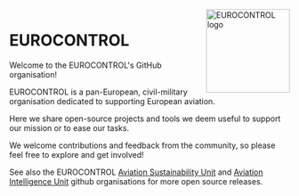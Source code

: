 <img align="right" width="150" src="https://ansperformance.eu/images/EUROCONTROL-logo-standard-rgb.png" alt="EUROCONTROL logo" />

# EUROCONTROL

Welcome to the EUROCONTROL's GitHub organisation!

EUROCONTROL is a pan-European, civil-military organisation dedicated to supporting European aviation.

Here we share open-source projects and tools we deem useful to support our mission or to ease our tasks.

We welcome contributions and feedback from the community, so please feel free to explore and get involved!

See also the EUROCONTROL [Aviation Sustainability Unit](https://github.com/eurocontrol-asu) and [Aviation Intelligence Unit](https://github.com/euctrl-pru) github organisations for more open source releases.
